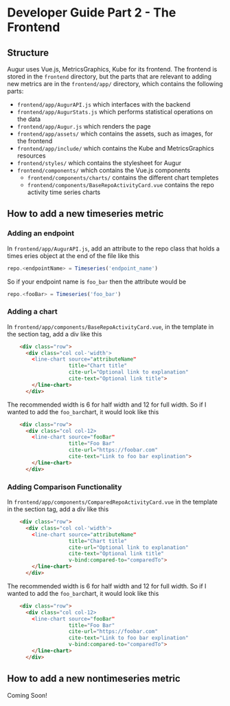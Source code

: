 # Developer Guide Part 2 - The Frontend

## Structure
Augur uses Vue.js, MetricsGraphics, Kube for its frontend. The frontend is stored in the `frontend` directory, but the parts that are relevant to adding new metrics are in the `frontend/app/` directory, which contains the following parts:
* `frontend/app/AugurAPI.js` which interfaces with the backend
* `frontend/app/AugurStats.js` which performs statistical operations on the data
* `frontend/app/Augur.js` which renders the page
* `frontend/app/assets/` which contains the assets, such as images, for the frontend
* `frontend/app/include/` which contains the Kube and MetricsGraphics resources
* `frontend/styles/` which contains the stylesheet for Augur
* `frontend/components/` which contains the Vue.js components
  * `frontend/components/charts/` contains the different chart templetes
  * `frontend/components/BaseRepoActivityCard.vue` contains the repo activity time series charts

## How to add a new timeseries metric

### Adding an endpoint

In `frontend/app/AugurAPI.js`, add an attribute to the repo class that holds a times eries object at the end of the file like this 
```javascript
repo.<endpointName> = Timeseries('endpoint_name')
```
So if your endpoint name is `foo_bar` then the attribute would be
```javascript
repo.<fooBar> = Timeseries('foo_bar')
```

### Adding a chart
In `frontend/app/components/BaseRepoActivityCard.vue`, in the template in the section tag, add a div like this
```html
    <div class="row">
      <div class="col col-'width'>
        <line-chart source="attributeName" 
                    title="Chart title" 
                    cite-url="Optional link to explanation"
                    cite-text="Optional link title">
        </line-chart>
      </div>
```
The recommended width is 6 for half width and 12 for full width. So if I wanted to add the `foo_bar`chart, it would look like this
```html
    <div class="row">
      <div class="col col-12>
        <line-chart source="fooBar" 
                    title="Foo Bar" 
                    cite-url="https://foobar.com"
                    cite-text="Link to foo bar explination">
        </line-chart>
      </div>
```
### Adding Comparison Functionality
In `frontend/app/components/ComparedRepoActivityCard.vue` in the template in the section tag, add a div like this
```html
    <div class="row">
      <div class="col col-'width'>
        <line-chart source="attributeName" 
                    title="Chart title" 
                    cite-url="Optional link to explanation"
                    cite-text="Optional link title"
                    v-bind:compared-to="comparedTo">
        </line-chart>
      </div>
```
The recommended width is 6 for half width and 12 for full width. So if I wanted to add the `foo_bar`chart, it would look like this
```html
    <div class="row">
      <div class="col col-12>
        <line-chart source="fooBar" 
                    title="Foo Bar" 
                    cite-url="https://foobar.com"
                    cite-text="Link to foo bar explination"
                    v-bind:compared-to="comparedTo">
        </line-chart>
      </div>
```
## How to add a new nontimeseries metric

Coming Soon!

